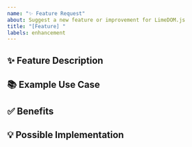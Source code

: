 ```yaml
---
name: "✨ Feature Request"
about: Suggest a new feature or improvement for LimeDOM.js
title: "[Feature] "
labels: enhancement
---
```


## ✨ Feature Description
<!-- A clear and concise description of the feature you’d like -->

## 📚 Example Use Case
<!-- How would this feature be used in a dashboard/demo? -->

## ✅ Benefits
<!-- Why should this feature be added? -->

## 💡 Possible Implementation
<!-- (Optional) Suggest ideas for how this could be implemented -->
